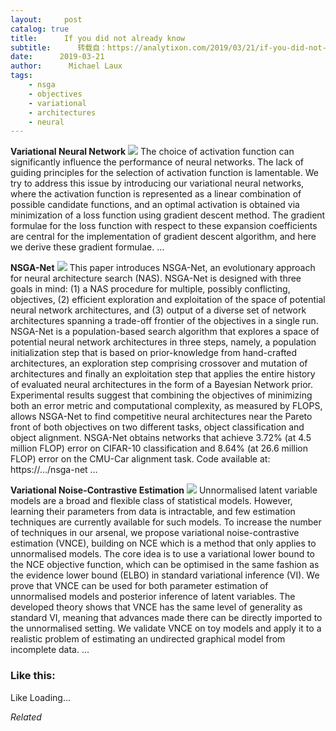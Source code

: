 ```yaml
---
layout:     post
catalog: true
title:      If you did not already know
subtitle:      转载自：https://analytixon.com/2019/03/21/if-you-did-not-already-know-677/
date:      2019-03-21
author:      Michael Laux
tags:
    - nsga
    - objectives
    - variational
    - architectures
    - neural
---
```


**Variational Neural Network** ![](https://analytixon.files.wordpress.com/2015/01/google.png?w=529)
The choice of activation function can significantly influence the performance of neural networks. The lack of guiding principles for the selection of activation function is lamentable. We try to address this issue by introducing our variational neural networks, where the activation function is represented as a linear combination of possible candidate functions, and an optimal activation is obtained via minimization of a loss function using gradient descent method. The gradient formulae for the loss function with respect to these expansion coefficients are central for the implementation of gradient descent algorithm, and here we derive these gradient formulae. … 

**NSGA-Net** ![](https://analytixon.files.wordpress.com/2015/01/google.png?w=529)
This paper introduces NSGA-Net, an evolutionary approach for neural architecture search (NAS). NSGA-Net is designed with three goals in mind: (1) a NAS procedure for multiple, possibly conflicting, objectives, (2) efficient exploration and exploitation of the space of potential neural network architectures, and (3) output of a diverse set of network architectures spanning a trade-off frontier of the objectives in a single run. NSGA-Net is a population-based search algorithm that explores a space of potential neural network architectures in three steps, namely, a population initialization step that is based on prior-knowledge from hand-crafted architectures, an exploration step comprising crossover and mutation of architectures and finally an exploitation step that applies the entire history of evaluated neural architectures in the form of a Bayesian Network prior. Experimental results suggest that combining the objectives of minimizing both an error metric and computational complexity, as measured by FLOPS, allows NSGA-Net to find competitive neural architectures near the Pareto front of both objectives on two different tasks, object classification and object alignment. NSGA-Net obtains networks that achieve 3.72% (at 4.5 million FLOP) error on CIFAR-10 classification and 8.64% (at 26.6 million FLOP) error on the CMU-Car alignment task. Code available at: https://…/nsga-net … 

**Variational Noise-Contrastive Estimation** ![](https://analytixon.files.wordpress.com/2015/01/google.png?w=529)
Unnormalised latent variable models are a broad and flexible class of statistical models. However, learning their parameters from data is intractable, and few estimation techniques are currently available for such models. To increase the number of techniques in our arsenal, we propose variational noise-contrastive estimation (VNCE), building on NCE which is a method that only applies to unnormalised models. The core idea is to use a variational lower bound to the NCE objective function, which can be optimised in the same fashion as the evidence lower bound (ELBO) in standard variational inference (VI). We prove that VNCE can be used for both parameter estimation of unnormalised models and posterior inference of latent variables. The developed theory shows that VNCE has the same level of generality as standard VI, meaning that advances made there can be directly imported to the unnormalised setting. We validate VNCE on toy models and apply it to a realistic problem of estimating an undirected graphical model from incomplete data. … 





### Like this:

Like Loading...


*Related*

